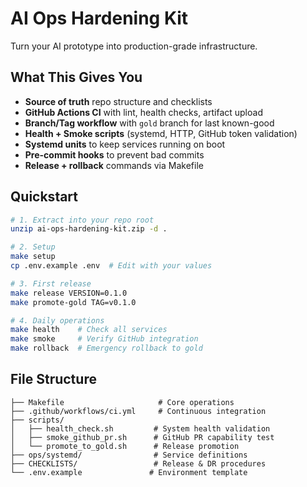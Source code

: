 # AI Ops Hardening Kit

Turn your AI prototype into production-grade infrastructure.

## What This Gives You
- **Source of truth** repo structure and checklists
- **GitHub Actions CI** with lint, health checks, artifact upload
- **Branch/Tag workflow** with `gold` branch for last known-good
- **Health + Smoke scripts** (systemd, HTTP, GitHub token validation)
- **Systemd units** to keep services running on boot
- **Pre-commit hooks** to prevent bad commits
- **Release + rollback** commands via Makefile

## Quickstart
```bash
# 1. Extract into your repo root
unzip ai-ops-hardening-kit.zip -d .

# 2. Setup
make setup
cp .env.example .env  # Edit with your values

# 3. First release
make release VERSION=0.1.0
make promote-gold TAG=v0.1.0

# 4. Daily operations
make health    # Check all services
make smoke     # Verify GitHub integration
make rollback  # Emergency rollback to gold
```

## File Structure
```
├── Makefile                     # Core operations
├── .github/workflows/ci.yml     # Continuous integration
├── scripts/
│   ├── health_check.sh         # System health validation
│   ├── smoke_github_pr.sh      # GitHub PR capability test
│   └── promote_to_gold.sh      # Release promotion
├── ops/systemd/                # Service definitions
├── CHECKLISTS/                 # Release & DR procedures
└── .env.example               # Environment template
```
